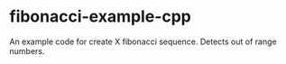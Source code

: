 # fibonacci-example-cpp
An example code for create X fibonacci sequence. Detects out of range numbers.
